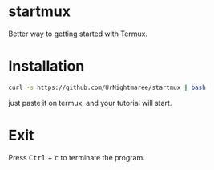 # startmux
Better way to getting started with Termux.

# Installation

```bash
curl -s https://github.com/UrNightmaree/startmux | bash
```
just paste it on termux, and your tutorial will start.

# Exit
Press <kbd>Ctrl</kbd> + <kbd>c</kbd> to terminate the program.


